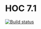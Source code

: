 # HOC 7.1

[![Build status](https://ci.appveyor.com/api/projects/status/in5vyn34k1c0wee2?svg=true)](https://ci.appveyor.com/project/Svetlana-Kutyeva1974/ra7-1)

